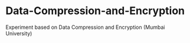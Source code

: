 # Data-Compression-and-Encryption
Experiment based on Data Compression and Encryption (Mumbai University)
